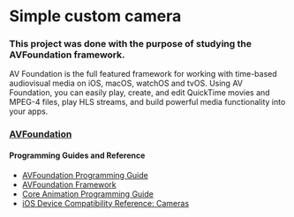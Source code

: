 # Simple custom camera

### This project was done with the purpose of studying the AVFoundation framework.

AV Foundation is the full featured framework for working with time-based audiovisual media on iOS, macOS, watchOS and tvOS. Using AV Foundation, you can easily play, create, and edit QuickTime movies and MPEG-4 files, play HLS streams, and build powerful media functionality into your apps.

### [AVFoundation](https://developer.apple.com/av-foundation/)

#### Programming Guides and Reference
* [AVFoundation Programming Guide](https://developer.apple.com/library/content/documentation/AudioVideo/Conceptual/AVFoundationPG/Articles/00_Introduction.html)
* [AVFoundation Framework](https://developer.apple.com/reference/avfoundation)
* [Core Animation Programming Guide](https://developer.apple.com/library/content/documentation/Cocoa/Conceptual/CoreAnimation_guide/Introduction/Introduction.html)
* [iOS Device Compatibility Reference: Cameras](https://developer.apple.com/library/content/documentation/DeviceInformation/Reference/iOSDeviceCompatibility/Cameras/Cameras.html)
